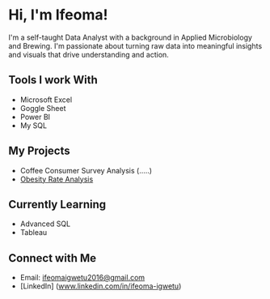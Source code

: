 # Hi, I'm Ifeoma!

I'm a self-taught Data Analyst with a background in Applied Microbiology and Brewing. I'm passionate about turning raw data into meaningful insights and visuals that drive understanding and action.

## Tools I work With
- Microsoft Excel
- Goggle Sheet
- Power BI
- My SQL

## My Projects
- Coffee Consumer Survey Analysis (.....)
- [Obesity Rate Analysis](https://github.com/Ifeoma-portfoilo/Obesity-Rate-Analysis)

## Currently Learning
- Advanced SQL
- Tableau

## Connect with Me
- Email: ifeomaigwetu2016@gmail.com
- [LinkedIn] (www.linkedin.com/in/ifeoma-igwetu)
